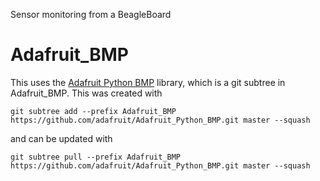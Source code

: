 Sensor monitoring from a BeagleBoard

# Adafruit_BMP
This uses the [Adafruit Python BMP](https://github.com/adafruit/Adafruit_Python_BMP)
library, which is a git subtree in Adafruit_BMP.  This was created with

    git subtree add --prefix Adafruit_BMP https://github.com/adafruit/Adafruit_Python_BMP.git master --squash

and can be updated with

    git subtree pull --prefix Adafruit_BMP https://github.com/adafruit/Adafruit_Python_BMP.git master --squash
